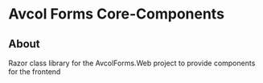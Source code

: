 # Avcol Forms Core-Components
## About
Razor class library for the AvcolForms.Web project to provide components for the frontend
